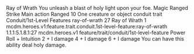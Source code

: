 <ability>
  <name>Ray of Wrath</name>
  <flavor>You unleash a blast of holy light upon your foe.</flavor>
  <keywords>
    <keyword>Magic</keyword>
    <keyword>Ranged</keyword>
    <keyword>Strike</keyword>
  </keywords>
  <type>Main action</type>
  <distance>Ranged 10</distance>
  <target>One creature or object</target>
  <metadata>
    <class>conduit</class>
    <feature_type>trait</feature_type>
    <file_dpath>Conduit/1st-Level Features</file_dpath>
    <item_id>ray-of-wrath</item_id>
    <item_index>27</item_index>
    <item_name>Ray of Wrath</item_name>
    <level>1</level>
    <scc>mcdm.heroes.v1:feature.trait.conduit.1st-level-feature:ray-of-wrath</scc>
    <scdc>1.1.1:5.1.8.1:27</scdc>
    <source>mcdm.heroes.v1</source>
    <type>feature/trait/conduit/1st-level-feature</type>
  </metadata>
  <effects>
    <effect type="roll">
      <roll>Power Roll + Intuition</roll>
      <t1>2 + I damage</t1>
      <t2>4 + I damage</t2>
      <t3>6 + I damage</t3>
    </effect>
    <effect type="mundane">You can have this ability deal holy damage.</effect>
  </effects>
</ability>
